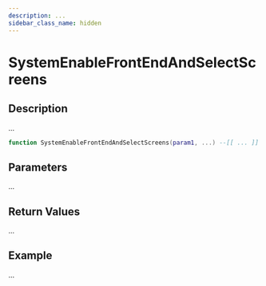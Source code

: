```yaml
---
description: ...
sidebar_class_name: hidden
---
```


# SystemEnableFrontEndAndSelectScreens

## Description

...

```lua
function SystemEnableFrontEndAndSelectScreens(param1, ...) --[[ ... ]] end
```

## Parameters

...

## Return Values

...

## Example

...

